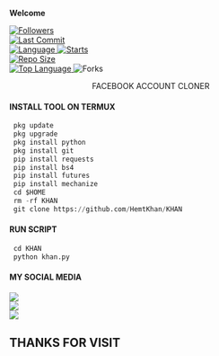 ____Welcome____


<a href="https://github.com/HemtKhan/followers">
<img title="Followers" src="https://img.shields.io/github/followers/HemtKhan?label=Followers&color=green&style=flat-square"></a>

<br>
  <a href="https://github.com/HemtKhan/termux-style/stargazers/">
  <a href="https://github.com/HemtKhan/KHAN">
    <img alt="Last Commit" src="https://img.shields.io/github/last-commit/HemtKhan/KHAN.svg"/>
  </a>
<br>
  <a href="https://github.com/HemtKhan/KHAN">
    <img alt="Language" src="https://img.shields.io/github/languages/count/HemtKhan/KHAN.svg"/>
  </a>
  <a href="https://github.com/HemtKhan/KHAN">
    <img alt="Starts" src="https://img.shields.io/github/stars/HemtKhan/KHAN.svg"/>
  </a>
<br>
<a href="https://github.com/Sarfraz-Ssb/KHAN">
    <img alt="Repo Size" src="https://img.shields.io/github/repo-size/HemtKhan/KHAN.svg"/>
  </a>
<br>
<a href="https://github.com/HemtKhan/KHAN">
    <img alt="Top Language" src="https://img.shields.io/github/languages/top/Sarfraz-Ssb/SSB.svg"/> <a                                                                          >
    <img alt="Forks" src="https://img.shields.io/github/forks/HemtKhan/KHAN.svg"/>
  </a>
</div>

</br>
<p align="center">
      FACEBOOK ACCOUNT CLONER
</p>

#### INSTALL TOOL ON TERMUX
```python
 pkg update
 pkg upgrade
 pkg install python
 pkg install git
 pip install requests
 pip install bs4
 pip install futures
 pip install mechanize
 cd $HOME
 rm -rf KHAN
 git clone https://github.com/HemtKhan/KHAN
```
#### RUN SCRIPT
```python
 cd KHAN
 python khan.py
```


#### MY SOCIAL MEDIA

[![](https://img.shields.io/badge/Github-black?logo=Github&logoColor=red&labelColor=black)](https://github.com/HemtKhan) <br>
[![](https://img.shields.io/badge/Facebook-black?logo=Facebook&logoColor=red&labelColor=blue)](https://www.facebook.com/mobin.shahab.5) <br>
[![](https://img.shields.io/badge/Facebook-black?logo=Facebook&logoColor=yellow&labelColor=red)](https://t.me/hemt_hack) <br>

<h2> THANKS FOR VISIT <h2\>
